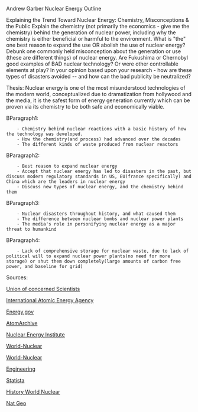Andrew Garber
Nuclear Energy Outline

Explaining the Trend Toward Nuclear Energy:  Chemistry, Misconceptions & the Public
Explain the chemistry (not primarily the economics - give me the chemistry) behind the generation of nuclear power, including why the chemistry is either beneficial or harmful to the environment.  What is "the" one best reason to expand the use OR abolish the use of nuclear energy? 
Debunk one commonly held misconception about the generation or use (these are different things) of nuclear energy. 
Are Fukushima or Chernobyl good examples of BAD nuclear technology? Or were other controllable elements at play? In your opinion based upon your research - how are these types of disasters avoided -- and how can the bad publicity be neutralized? 


Thesis: Nuclear energy is one of the most misunderstood technologies of the modern world, conceptualized due to dramatization from hollywood and the media, it is the safest form of energy generation currently which can be proven via its chemistry to be both safe and economically viable.

BParagraph1: 

        - Chemistry behind nuclear reactions with a basic history of how the technology was developed.
        - How the chemistry(and process) had advanced over the decades
        - The different kinds of waste produced from nuclear reactors

BParagraph2:

        - Best reason to expand nuclear energy
        - Accept that nuclear energy has led to disasters in the past, but discuss modern regulatory standards in US, EU(france specifically) and China which are the leaders in nuclear energy
        - Discuss new types of nuclear energy, and the chemistry behind them

BParagraph3:

        - Nuclear disasters throughout history, and what caused them
        - The difference between nuclear bombs and nuclear power plants
        - The media's role in personifying nuclear energy as a major threat to humankind 

BParagraph4:

        - Lack of comprehensive storage for nuclear waste, due to lack of political will to expand nuclear power plants(no need for more storage) or shut them down completely(large amounts of carbon free power, and baseline for grid)

Sources:

[Union of concerned Scientists](https://www.ucsusa.org/resources/how-nuclear-power-works#:~:text=In%20nuclear%20power%20plants%2C%20neutrons,control%20rods%22%20that%20absorb%20neutrons.)

[International Atomic Energy Agency](https://www.iaea.org/newscenter/news/what-is-nuclear-energy-the-science-of-nuclear-power)

[Energy.gov](https://www.energy.gov/ne/office-nuclear-energy)

[AtomArchive](https://chem.libretexts.org/Bookshelves/Physical_and_Theoretical_Chemistry_Textbook_Maps/Supplemental_Modules_(Physical_and_Theoretical_Chemistry)/Nuclear_Chemistry/Applications_of_Nuclear_Chemistry/Nuclear_Reactors)

[Nuclear Energy Institute](https://www.nei.org/fundamentals/nuclear-waste)

[World-Nuclear](https://world-nuclear.org/nuclear-essentials/what-is-nuclear-waste-and-what-do-we-do-with-it.aspx)

[World-Nuclear](https://world-nuclear.org/information-library/current-and-future-generation/nuclear-power-in-the-world-today.aspx)

[Engineering](https://www.engineering.com/story/whats-the-death-toll-of-nuclear-vs-other-energy-sources)

[Statista](https://www.statista.com/statistics/494425/death-rate-worldwide-by-energy-source/)

[History World Nuclear](https://world-nuclear.org/information-library/current-and-future-generation/outline-history-of-nuclear-energy.aspx)

[Nat Geo](https://www.nationalgeographic.com/environment/article/nuclear-energy#:~:text=Nuclear%20energy%20history,at%20the%20University%20of%20Chicago.)